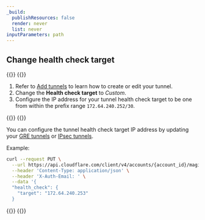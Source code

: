 ```yaml
---
_build:
  publishResources: false
  render: never
  list: never
inputParameters: path
---
```


## Change health check target


{{<tabs labels="Dashboard | API">}}
{{<tab label="dashboard" no-code="true">}}

1. Refer to [Add tunnels]($1) to learn how to create or edit your tunnel.
2. Change the **Health check target** to _Custom_.
3. Configure the IP address for your tunnel health check target to be one from within the prefix range `172.64.240.252/30`.
 
{{</tab>}}
{{<tab label="api" no-code="true">}}
 
You can configure the tunnel health check target IP address by updating your [GRE tunnels](/api/operations/magic-gre-tunnels-update-gre-tunnel) or [IPsec tunnels](/api/operations/magic-ipsec-tunnels-update-ipsec-tunnel).

Example:

```bash
curl --request PUT \
  --url https://api.cloudflare.com/client/v4/accounts/{account_id}/magic/gre_tunnels/{tunnel_id} \
  --header 'Content-Type: application/json' \
  --header 'X-Auth-Email: ' \
  --data '{
  "health_check": {
    "target": "172.64.240.253"
  }
```
 
{{</tab>}}
{{</tabs>}}